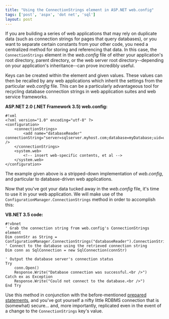 ```yaml
---
title: "Using the ConnectionStrings element in ASP.NET web.config"
tags: ['post', 'aspx', 'dot net', 'sql']
layout: post
---
```


If you are building a series of web applications that
may rely on duplicate data (such as connection strings for pages that
query databases), or you want to separate certain constants from your
other code, you need a centralized method for storing and referencing
that data. In this case, the `ConnectionStrings` element in the
*web.config* file of either your
application's root directory, parent directory, or the web server root
directory--depending on your application's inheritance--can prove
incredibly useful.<!--more-->

Keys can be created within the element and given values. These values
can then be recalled by any web applications which inherit the settings
from the particular *web.config*
file. This can be a particularly advantageous tool for recycling
database connection strings in web application suites and web service
frameworks.

**ASP.NET 2.0 (.NET Framework 3.5) web.config:**

    #!xml
    <?xml version="1.0" encoding="utf-8" ?>
    <configuration>
        <connectionStrings>
            <add name="databaseReader" connectionString="server=sqlserver.myhost.com;database=myDatabase;uid=username;pwd=password;" />
        </connectionStrings>
        <system.web>
            <!-- insert web-specific contents, et al -->
        </system.web>
    </configuration>

The example given above is a stripped-down implementation of *web.config*, and particular to
database-driven web applications.

Now that you've got your data tucked away in the *web.config* file, it's time to use it
in your web application. We will make use of the `ConfigurationManager.ConnectionStrings`
method in order to accomplish this:

**VB.NET 3.5 code:**

    #!vbnet
    ' Grab the connection string from web.config's ConnectionStrings element
    Dim connStr as String = ConfigurationManager.ConnectionStrings("databaseReader").ConnectionString
    ' Connect to the database using the retrieved connection string
    Dim conn as SqlConnection = new SqlConnection(connStr)

    ' Output the database server's connection status
    Try
        conn.Open()
        Response.Write("Database connection was successful.<br />")
    Catch ex as Exception
        Response.Write("Could not connect to the database.<br />")
    End Try

Use this method in conjunction with the before-mentioned [prepared
statements](/2008/07/prepared-sql-statements-in-vb-net/),
and you've got yourself a nifty little RDBMS connection that is
(somewhat) secure... and, more importantly, replicated even in the event
of a change to the `ConnectionStrings` key's value.
